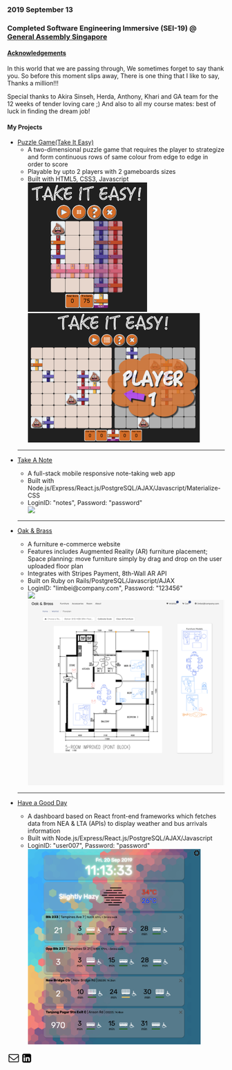 <meta charset="utf-8">
<meta name="viewport" content="width=device-width">
<link rel="stylesheet" href="./styles.css">
<link href="https://fonts.googleapis.com/css?family=Merriweather:300,400,700,900&display=swap" rel="stylesheet">


<main>
    <h3>2019 September 13</h3>
    <h3>Completed Software Engineering Immersive (SEI-19) @ <a href="https://generalassemb.ly/">General Assembly Singapore</a></h3>
    <h4><u>Acknowledgements</u></h4>
    In this world that we are passing through,
    We sometimes forget to say thank you.
    So before this moment slips away,
    There is one thing that I like to say,
    Thanks a million!!!
    <p>Special thanks to Akira Sinseh, Herda, Anthony, Khari and GA team for the 12 weeks of tender loving care ;) And also to all my course mates: best of luck in finding the dream job!</p>
    <p></p>
    <h4>My Projects</h4>
    <ul>
        <li><a href="https://marcykay.github.io/sei-19/project-1/game.html">Puzzle Game(Take It Easy)</a>
            <ul>
                <li>A two-dimensional puzzle game that requires the player to strategize and form continuous rows of same colour from edge to edge in order to score</li>
                <li>Playable by upto 2 players with 2 gameboards sizes</li>
                <li>Built with HTML5, CSS3, Javascript</li>
                <img src="./images/tie_1player.png" height="300px" />
                <img src="./images/tie_2players.png" height="300px" />
            </ul>
        </li>
        <hr/>
        <li><a href="https://sei19takeanote.herokuapp.com">Take A Note</a></li>
        <ul>
            <li>A full-stack mobile responsive note-taking web app</li>
            <li>Built with Node.js/Express/React.js/PostgreSQL/AJAX/Javascript/Materialize-CSS</li>
            <li>LoginID: "notes", Password: "password"</li>
            <img src="./images/tan_main.png" width="500px" />
        </ul>
        <hr/>
        <li><a href="https://oakandbrass.herokuapp.com/">Oak & Brass</a></li>
        <ul>
            <li>A furniture e-commerce website</li>
            <li>Features includes Augmented Reality (AR) furniture placement; Space planning: move furniture simply by drag and drop on the user uploaded floor plan</li>
            <li>Integrates with Stripes Payment, 8th-Wall AR API</li>
            <li>Built on Ruby on Rails/PostgreSQL/Javascript/AJAX</li>
            <li>LoginID: "limbei@company.com", Password: "123456"</li>
            <img src="./images/oab_main.png" width="500px" />
            <img src="./images/oab_floorPlanner.png" width="500px" />
        </ul>
        <hr/>
        <li><a href="https://sei19-haveagoodday.herokuapp.com/">Have a Good Day</a></li>
        <ul>
            <li>A dashboard based on React front-end frameworks which fetches data from NEA & LTA (APIs) to display weather and bus arrivals information</li>
            <li>Built with Node.js/Express/React.js/PostgreSQL/AJAX/Javascript</li>
            <li>LoginID: "user007", Password: "password"</li>
            <img src="./images/hagd_main.png" width="400px" />
        </ul>
    </ul>
</main>
<div class="footerContainer"><a href="mailto:mahchinkok@gmail.com"><img src="./images/email.svg" width="30px"/></a><span class="space"></span><a href="https://www.linkedin.com/in/ck-mah/"><img src="./images/linkedin.svg" width="30px"/></a><div>

<script src="script.js"></script>
